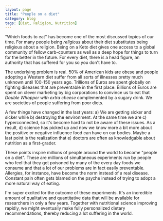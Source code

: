 ```yaml
---
layout: page
title: "People on a diet"
category: blog
tags: [Diet, Religion, Nutrition]
---
```


"Which foods to eat" has become one of the most discussed topics of our time. For many people being *religious* about their diet substitutes being religious about a religion. Being on a Keto diet gives one access to a global community of fellow carb-counters as well as a deep hope for things to turn for the better in the future. For every diet, there is a head figure, an authority that has suffered for you so you don't have to.

The underlying problem is real. 50% of American kids are obese and people adopting a Western diet suffer from all sorts of illnesses pretty much unknown until 100-150 years ago. Trillions of Euros are spent globally on fighting diseases that are preventable in the first place. Billions of Euros are spent on clever marketing by big corporations to convince us to eat that *Double Whopper with extra cheese* complemented by a sugary drink. We are societies of people suffering from poor diets.

A few things have changed in the last years: a) We are getting sicker and sicker while b) destroying the environment. At the same time we are c) hyperconnected, so it's become hard to not be aware of these issues. As a result, d) science has picked up and now we know more a bit more about the positive or negative influence food can have on our bodies. Maybe a last point is the realization that e) doctors are often as knowledgable about nutrition as a first-grader.

These points inspire millions of people around the world to become "people on a diet". These are millions of simultaneous experiments run by people who feel that they get poisoned by many of the every day foods we consume and that a lot of our problems are in fact easily preventable. Allergies, for instance, have become the norm instead of a real disease. Constant pain often gets blamed on the psyche instead of trying to adopt a more natural way of eating.

I'm super excited for the outcome of these experiments. It's an incredible amount of qualitative and quantitative data that will be available for researchers in only a few years. Together  with nutritional science improving rapidly, we might eventually make fully personalized dietary recommendations, thereby reducing a lot suffering in the world.
